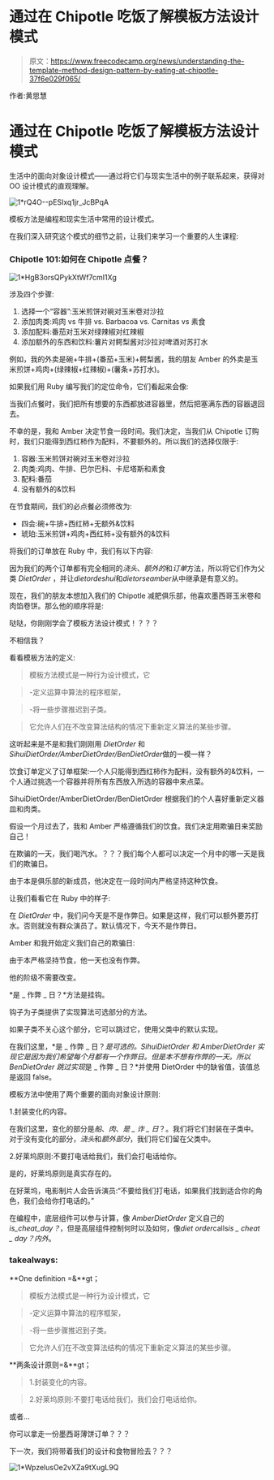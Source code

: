 # 通过在 Chipotle 吃饭了解模板方法设计模式

> 原文：<https://www.freecodecamp.org/news/understanding-the-template-method-design-pattern-by-eating-at-chipotle-37f6e029f065/>

作者:黄思慧

# 通过在 Chipotle 吃饭了解模板方法设计模式

生活中的面向对象设计模式——通过将它们与现实生活中的例子联系起来，获得对 OO 设计模式的直观理解。

![1*rQ4O--pESIxq1jr_JcBPqA](img/5552d697f7d64d997ba6a266e3ae859c.png)

模板方法是编程和现实生活中常用的设计模式。

在我们深入研究这个模式的细节之前，让我们来学习一个重要的人生课程:

### Chipotle 101:如何在 Chipotle 点餐？

![1*HgB3orsQPykXtWf7cmI1Xg](img/dc74755561b24e1419ae40221f79d81f.png)

涉及四个步骤:

1.  选择一个“容器”:玉米煎饼对碗对玉米卷对沙拉
2.  添加肉类:鸡肉 vs 牛排 vs. Barbacoa vs. Carnitas vs 素食
3.  添加配料:番茄对玉米对绿辣椒对红辣椒
4.  添加额外的东西和饮料:薯片对鳄梨酱对沙拉对啤酒对苏打水

例如，我的外卖是碗+牛排+(番茄+玉米)+鳄梨酱，我的朋友 Amber 的外卖是玉米煎饼+鸡肉+(绿辣椒+红辣椒)+(薯条+苏打水)。

如果我们用 Ruby 编写我们的定位命令，它们看起来会像:

当我们点餐时，我们把所有想要的东西都放进容器里，然后把塞满东西的容器退回去。

不幸的是，我和 Amber 决定节食一段时间。我们决定，当我们从 Chipotle 订购时，我们只能得到西红柿作为配料，不要额外的。所以我们的选择仅限于:

1.  容器:玉米煎饼对碗对玉米卷对沙拉
2.  肉类:鸡肉、牛排、巴尔巴科、卡尼塔斯和素食
3.  配料:番茄
4.  没有额外的&饮料

在节食期间，我们的必点餐必须修改为:

*   四会:碗+牛排+西红柿+无额外&饮料
*   琥珀:玉米煎饼+鸡肉+西红柿+没有额外的&饮料

将我们的订单放在 Ruby 中，我们有以下内容:

因为我们的两个订单都有完全相同的*浇头*、*额外的*和*订单*方法，所以将它们作为父类 *DietOrder* ，并让*dietordeshui*和*dietorseamber*从中继承是有意义的。

现在，我们的朋友本想加入我们的 Chipotle 减肥俱乐部，他喜欢墨西哥玉米卷和肉馅卷饼。那么他的顺序将是:

哒哒，你刚刚学会了模板方法设计模式！？？？

不相信我？

看看模板方法的定义:

> 模板方法模式是一种行为设计模式，它

> -定义运算中算法的程序框架，

> -将一些步骤推迟到子类。

> 它允许人们在不改变算法结构的情况下重新定义算法的某些步骤。

这听起来是不是和我们刚刚用 *DietOrder* 和*SihuiDietOrder/AmberDietOrder/BenDietOrder*做的一模一样？

饮食订单定义了订单框架:一个人只能得到西红柿作为配料，没有额外的&饮料，一个人通过挑选一个容器并将所有东西放入所选的容器中来点菜。

SihuiDietOrder/AmberDietOrder/BenDietOrder 根据我们的个人喜好重新定义器皿和肉类。

假设一个月过去了，我和 Amber 严格遵循我们的饮食。我们决定用欺骗日来奖励自己！

在欺骗的一天，我们喝汽水。？？？我们每个人都可以决定一个月中的哪一天是我们的欺骗日。

由于本是俱乐部的新成员，他决定在一段时间内严格坚持这种饮食。

让我们看看它在 Ruby 中的样子:

在 *DietOrder* 中，我们问今天是不是作弊日。如果是这样，我们可以额外要苏打水。否则就没有群众演员了。默认情况下，今天不是作弊日。

Amber 和我开始定义我们自己的欺骗日:

由于本严格坚持节食，他一天也没有作弊。

他的阶级不需要改变。

*是 _ 作弊 _ 日？*方法是挂钩。

钩子为子类提供了实现算法可选部分的方法。

如果子类不关心这个部分，它可以跳过它，使用父类中的默认实现。

在我们这里，*是 _ 作弊 _ 日？*是可选的。SihuiDietOrder 和 AmberDietOrder 实现它是因为我们希望每个月都有一个作弊日。但是本不想有作弊的一天。所以 BenDietOrder 跳过实现*是 _ 作弊 _ 日？*并使用 DietOrder 中的缺省值，该值总是返回 false。

模板方法中使用了两个重要的面向对象设计原则:

1.封装变化的内容。

在我们这里，变化的部分是*船*、*肉*、*是 _ 诈 _ 日*？。我们将它们封装在子类中。对于没有变化的部分，*浇头*和*额外部分*，我们将它们留在父类中。

2.好莱坞原则:不要打电话给我们，我们会打电话给你。

是的，好莱坞原则是真实存在的。

在好莱坞，电影制片人会告诉演员:“不要给我们打电话，如果我们找到适合你的角色，我们会给你打电话的。”

在编程中，底层组件可以参与计算，像 *AmberDietOrder* 定义自己的 *is_cheat_day？*，但是高层组件控制何时以及如何，像*diet order*calls*is _ cheat _ day？*内*外*。

### takealways:

**One definition =&**gt；

> 模板方法模式是一种行为设计模式，它

> -定义运算中算法的程序框架，

> -将一些步骤推迟到子类。

> 它允许人们在不改变算法结构的情况下重新定义算法的某些步骤。

**两条设计原则=&**gt；

> 1.封装变化的内容。

> 2.好莱坞原则:不要打电话给我们，我们会打电话给你。

或者…

你可以拿走一份墨西哥薄饼订单？？？

下一次，我们将带着我们的设计和食物冒险去？？？

![1*WpzelusOe2vXZa9tXugL9Q](img/1564885958b4aa0684e05702233bbe57.png)